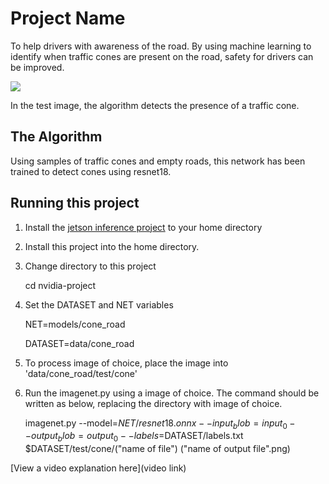 # Project Name

To help drivers with awareness of the road. By using machine learning to identify when traffic cones are present on the road, safety for drivers can be improved.

![](https://user-images.githubusercontent.com/95560015/175785847-53bd1812-1fe9-47db-a4d1-d44d1699cdf3.png)


In the test image, the algorithm detects the presence of a traffic cone.


## The Algorithm

Using samples of traffic cones and empty roads, this network has been trained to detect cones using resnet18. 

## Running this project

1. Install the [jetson inference project]([url](https://github.com/dusty-nv/jetson-inference)) to your home directory

2. Install this project into the home directory.

3. Change directory to this project 

   cd nvidia-project

4. Set the DATASET and NET variables

   NET=models/cone_road

   DATASET=data/cone_road

5. To process image of choice, place the image into 'data/cone_road/test/cone'
6. Run the imagenet.py using a image of choice. The command should be written as below, replacing the directory with image of choice.
 
   imagenet.py --model=$NET/resnet18.onnx --input_blob=input_0 --output_blob=output_0 --labels=$DATASET/labels.txt $DATASET/test/cone/("name of file")  ("name of output file".png)


[View a video explanation here](video link)
